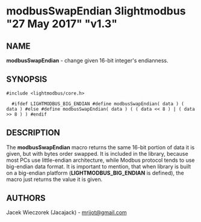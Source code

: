 # modbusSwapEndian 3lightmodbus "27 May 2017" "v1.3"

## NAME
**modbusSwapEndian** - change given 16-bit integer's endianness.

## SYNOPSIS
`#include <lightmodbus/core.h>`

`  
	#ifdef LIGHTMODBUS_BIG_ENDIAN
	#define modbusSwapEndian( data ) ( data )
	#else
	#define modbusSwapEndian( data ) ( ( data << 8 ) | ( data >> 8 ) )
	#endif
`

## DESCRIPTION
The **modbusSwapEndian** macro returns the same 16-bit portion of data it is given, but with bytes order swapped. It is included in the library, because most PCs use little-endian architecture, while Modbus protocol tends to use big-endian data format. It is important to mention, that when library is built on a big-endian platform (**LIGHTMODBUS_BIG_ENDIAN** is defined), the macro just returns the value it is given.  

## AUTHORS
Jacek Wieczorek (Jacajack) - mrjjot@gmail.com
